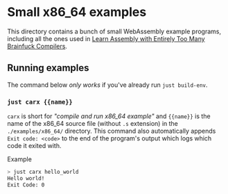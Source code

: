 # Small x86_64 examples

This directory contains a bunch of small WebAssembly example programs, including all the ones used in [Learn Assembly with Entirely Too Many Brainfuck Compilers]().

## Running examples

The command below _only works_ if you've already run `just build-env`.

### `just carx {{name}}`

`carx` is short for *"compile and run x86_64 example"* and `{{name}}` is the name of the x86_64 source file (without `.s` extension) in the `./examples/x86_64/` directory. This command also automatically appends `Exit code: <code>` to the end of the program's output which logs which code it exited with.

Example

```sh
> just carx hello_world
Hello world!
Exit Code: 0
```
